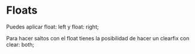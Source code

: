 # Floats

Puedes aplicar float: left y float: right;

Para hacer saltos con el float tienes la posibilidad de hacer un clearfix con
clear: both;
